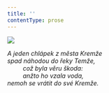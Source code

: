 ```yaml
---
title: ''
contentType: prose
---
```


![](../Images/047.jpg)

_A jeden chlápek z města Kremže  
spad náhodou do řeky Temže,  
         což byla věru škoda:  
         anžto ho vzala voda,  
nemoh se vrátit do své Kremže._
